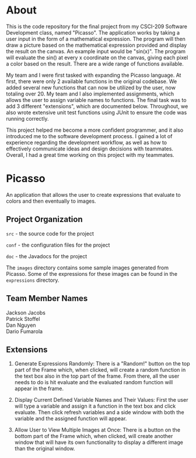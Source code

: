 # About

This is the code repository for the final project from my CSCI-209 Software Development class, named "Picasso". The application works by taking a user input in the form of a mathematical expression. The program will then draw a picture based on the mathematical expression provided and display the result on the canvas. An example input would be "sin(x)". The program will evaluate the sin() at every x coordinate on the canvas, giving each pixel a color based on the result. There are a wide range of functions available.

My team and I were first tasked with expanding the Picasso language. At first, there were only 2 available functions in the original codebase. We added several new functions that can now be utilized by the user, now totaling over 20. My team and I also implemented assignments, which allows the user to assign variable names to functions. The final task was to add 3 different "extensions", which are documented below. Throughout, we also wrote extensive unit test functions using JUnit to ensure the code was running correctly.

This project helped me become a more confident programmer, and it also introduced me to the software development process. I gained a lot of experience regarding the development workflow, as well as how to effectively communicate ideas and design decisions with teammates. Overall, I had a great time working on this project with my teammates.

# Picasso

An application that allows the user to create expressions that
evaluate to colors and then eventually to images.


## Project Organization

`src` - the source code for the project

`conf` - the configuration files for the project

`doc` - the Javadocs for the project

The `images` directory contains some sample images generated from Picasso.  Some of the expressions for these images can be found in the `expressions` directory.

## Team Member Names

Jackson Jacobs <br />
Patrick Stoffel <br />
Dan Nguyen <br />
Dario Fumarola

## Extensions

1) Generate Expressions Randomly: There is a "Random!" button on the top part of the Frame which, when clicked, will create a random function in the text box also in the top part of the frame. From there, all the user needs to do is hit evaluate and the evaluated random function will appear in the frame. <br />

2) Display Current Defined Variable Names and Their Values: First the user will type a variable and assign it a function in the text box and click evaluate. Then click refresh variables and a side window with both the variable and the assigned function will appear. <br />

3) Allow User to View Multiple Images at Once: There is a button on the bottom part of the Frame which, when clicked, will create another window that will have its own functionality to display a different image than the original window.
